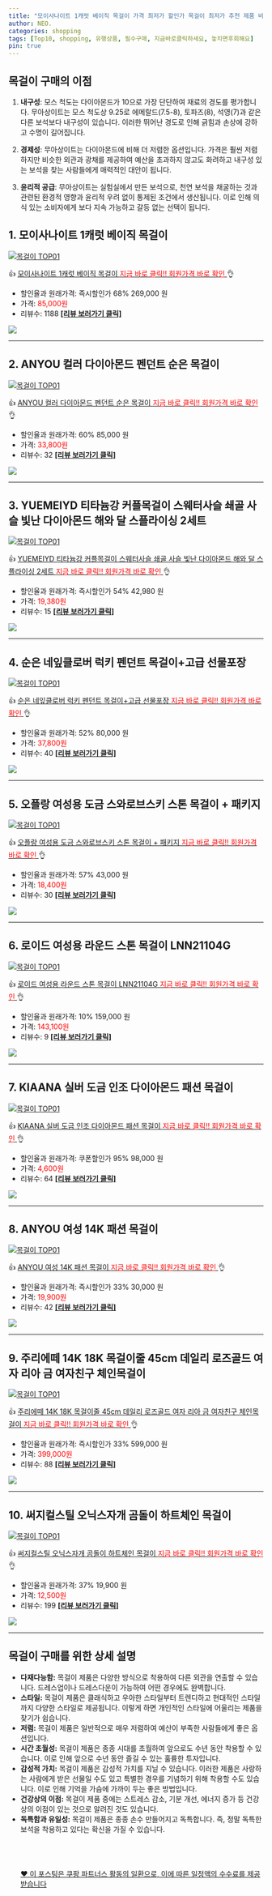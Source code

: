 ```yaml
---
title: "모이사나이트 1캐럿 베이직 목걸이 가격 최저가 할인가 목걸이 최저가 추천 제품 비교"
author: NEO.
categories: shopping
tags: [Top10, shopping, 유행상품, 필수구매, 지금바로클릭하세요, 놓치면후회해요]
pin: true
---
```

## 목걸이 구매의 이점
1. **내구성**: 모스 척도는 다이아몬드가 10으로 가장 단단하여 재료의 경도를 평가합니다. 무아상이트는 모스 척도상 9.25로 에메랄드(7.5-8), 토파즈(8), 석영(7)과 같은 다른 보석보다 내구성이 있습니다. 이러한 뛰어난 경도로 인해 긁힘과 손상에 강하고 수명이 길어집니다.

2. **경제성**: 무아상이트는 다이아몬드에 비해 더 저렴한 옵션입니다. 가격은 훨씬 저렴하지만 비슷한 외관과 광채를 제공하여 예산을 초과하지 않고도 화려하고 내구성 있는 보석을 찾는 사람들에게 매력적인 대안이 됩니다.

3. **윤리적 공급**: 무아상이트는 실험실에서 만든 보석으로, 천연 보석을 채굴하는 것과 관련된 환경적 영향과 윤리적 우려 없이 통제된 조건에서 생산됩니다. 이로 인해 의식 있는 소비자에게 보다 지속 가능하고 갈등 없는 선택이 됩니다.

   

## 1. 모이사나이트 1캐럿 베이직 목걸이

[![목걸이 TOP01](https://thumbnail10.coupangcdn.com/thumbnails/remote/490x490ex/image/vendor_inventory/d6ee/a5b1eb04769ec81b8de7950599e27b22aadbef533479503ec6ac309c6ca5.jpg)](https://link.coupang.com/re/AFFSDP?lptag=AF3617701&subid=GithubCoopas&pageKey=6236489638&traceid=V0-153&itemId=12562590458&vendorItemId=82798979291)


👍 [모이사나이트 1캐럿 베이직 목걸이 <font color=red> 지금 바로 클릭!! 회원가격 바로 확인 </font> ](https://link.coupang.com/re/AFFSDP?lptag=AF3617701&subid=GithubCoopas&pageKey=6236489638&traceid=V0-153&itemId=12562590458&vendorItemId=82798979291) 👌 


- 할인율과 원래가격: 즉시할인가 68%  269,000   원
- 가격: <span style='color:red'>85,000원</span>
- 리뷰수: 1188  [**[리뷰 보러가기 클릭]**](https://link.coupang.com/re/AFFSDP?lptag=AF3617701&subid=GithubCoopas&pageKey=6236489638&traceid=V0-153&itemId=12562590458&vendorItemId=82798979291)

[![](/discount_price.png)](https://link.coupang.com/re/AFFSDP?lptag=AF3617701&subid=GithubCoopas&pageKey=6236489638&traceid=V0-153&itemId=12562590458&vendorItemId=82798979291)

---


   

## 2. ANYOU 컬러 다이아몬드 펜던트 순은 목걸이

[![목걸이 TOP01](https://thumbnail8.coupangcdn.com/thumbnails/remote/490x490ex/image/vendor_inventory/f673/2bb05525d7f787de1655a55c40d7abb08aa98c5193f91d72dfddd2a5ea82.jpg)](https://link.coupang.com/re/AFFSDP?lptag=AF3617701&subid=GithubCoopas&pageKey=7540707441&traceid=V0-153&itemId=19822630057&vendorItemId=87348711803)


👍 [ANYOU 컬러 다이아몬드 펜던트 순은 목걸이 <font color=red> 지금 바로 클릭!! 회원가격 바로 확인 </font> ](https://link.coupang.com/re/AFFSDP?lptag=AF3617701&subid=GithubCoopas&pageKey=7540707441&traceid=V0-153&itemId=19822630057&vendorItemId=87348711803) 👌 


- 할인율과 원래가격: 60%  85,000   원
- 가격: <span style='color:red'>33,800원</span>
- 리뷰수: 32  [**[리뷰 보러가기 클릭]**](https://link.coupang.com/re/AFFSDP?lptag=AF3617701&subid=GithubCoopas&pageKey=7540707441&traceid=V0-153&itemId=19822630057&vendorItemId=87348711803)

[![](/discount_price.png)](https://link.coupang.com/re/AFFSDP?lptag=AF3617701&subid=GithubCoopas&pageKey=7540707441&traceid=V0-153&itemId=19822630057&vendorItemId=87348711803)

---


   

## 3. YUEMEIYD 티타늄강 커플목걸이 스웨터사슬 쇄골 사슬 빛난 다이아몬드 해와 달 스플라이싱 2세트

[![목걸이 TOP01](https://thumbnail7.coupangcdn.com/thumbnails/remote/490x490ex/image/vendor_inventory/5852/ae1222558821cfa98ebb954c815cc17b604ceafd4f363cc7218523c94493.jpg)](https://link.coupang.com/re/AFFSDP?lptag=AF3617701&subid=GithubCoopas&pageKey=7581800589&traceid=V0-153&itemId=20015677650&vendorItemId=87254507812)


👍 [YUEMEIYD 티타늄강 커플목걸이 스웨터사슬 쇄골 사슬 빛난 다이아몬드 해와 달 스플라이싱 2세트 <font color=red> 지금 바로 클릭!! 회원가격 바로 확인 </font> ](https://link.coupang.com/re/AFFSDP?lptag=AF3617701&subid=GithubCoopas&pageKey=7581800589&traceid=V0-153&itemId=20015677650&vendorItemId=87254507812) 👌 


- 할인율과 원래가격: 즉시할인가 54%  42,980   원
- 가격: <span style='color:red'>19,380원</span>
- 리뷰수: 15  [**[리뷰 보러가기 클릭]**](https://link.coupang.com/re/AFFSDP?lptag=AF3617701&subid=GithubCoopas&pageKey=7581800589&traceid=V0-153&itemId=20015677650&vendorItemId=87254507812)

[![](/discount_price.png)](https://link.coupang.com/re/AFFSDP?lptag=AF3617701&subid=GithubCoopas&pageKey=7581800589&traceid=V0-153&itemId=20015677650&vendorItemId=87254507812)

---


   

## 4. 순은 네잎클로버 럭키 펜던트 목걸이+고급 선물포장

[![목걸이 TOP01](https://thumbnail6.coupangcdn.com/thumbnails/remote/490x490ex/image/vendor_inventory/49b8/3076185b2364a56314fc37c3d6bace44b98bddf78ccadde440596b7b33cc.jpg)](https://link.coupang.com/re/AFFSDP?lptag=AF3617701&subid=GithubCoopas&pageKey=7540671942&traceid=V0-153&itemId=19822457513&vendorItemId=87348628961)


👍 [순은 네잎클로버 럭키 펜던트 목걸이+고급 선물포장 <font color=red> 지금 바로 클릭!! 회원가격 바로 확인 </font> ](https://link.coupang.com/re/AFFSDP?lptag=AF3617701&subid=GithubCoopas&pageKey=7540671942&traceid=V0-153&itemId=19822457513&vendorItemId=87348628961) 👌 


- 할인율과 원래가격: 52%  80,000   원
- 가격: <span style='color:red'>37,800원</span>
- 리뷰수: 40  [**[리뷰 보러가기 클릭]**](https://link.coupang.com/re/AFFSDP?lptag=AF3617701&subid=GithubCoopas&pageKey=7540671942&traceid=V0-153&itemId=19822457513&vendorItemId=87348628961)

[![](/discount_price.png)](https://link.coupang.com/re/AFFSDP?lptag=AF3617701&subid=GithubCoopas&pageKey=7540671942&traceid=V0-153&itemId=19822457513&vendorItemId=87348628961)

---


   

## 5. 오플랑 여성용 도금 스와로브스키 스톤 목걸이 + 패키지

[![목걸이 TOP01](https://thumbnail6.coupangcdn.com/thumbnails/remote/490x490ex/image/retail/images/7722301961921824-f8e4da8a-b66b-4956-a265-9f2185f44504.jpg)](https://link.coupang.com/re/AFFSDP?lptag=AF3617701&subid=GithubCoopas&pageKey=7258338504&traceid=V0-153&itemId=18480951856&vendorItemId=85620744708)


👍 [오플랑 여성용 도금 스와로브스키 스톤 목걸이 + 패키지 <font color=red> 지금 바로 클릭!! 회원가격 바로 확인 </font> ](https://link.coupang.com/re/AFFSDP?lptag=AF3617701&subid=GithubCoopas&pageKey=7258338504&traceid=V0-153&itemId=18480951856&vendorItemId=85620744708) 👌 


- 할인율과 원래가격: 57%  43,000   원
- 가격: <span style='color:red'>18,400원</span>
- 리뷰수: 30  [**[리뷰 보러가기 클릭]**](https://link.coupang.com/re/AFFSDP?lptag=AF3617701&subid=GithubCoopas&pageKey=7258338504&traceid=V0-153&itemId=18480951856&vendorItemId=85620744708)

[![](/discount_price.png)](https://link.coupang.com/re/AFFSDP?lptag=AF3617701&subid=GithubCoopas&pageKey=7258338504&traceid=V0-153&itemId=18480951856&vendorItemId=85620744708)

---


   

## 6. 로이드 여성용 라운드 스톤 목걸이 LNN21104G

[![목걸이 TOP01](https://thumbnail9.coupangcdn.com/thumbnails/remote/490x490ex/image/retail/images/2022/09/15/15/9/4af6158f-b377-4797-8fbf-aba0d1243f0c.jpg)](https://link.coupang.com/re/AFFSDP?lptag=AF3617701&subid=GithubCoopas&pageKey=6122117010&traceid=V0-153&itemId=11611861629&vendorItemId=83131376695)


👍 [로이드 여성용 라운드 스톤 목걸이 LNN21104G <font color=red> 지금 바로 클릭!! 회원가격 바로 확인 </font> ](https://link.coupang.com/re/AFFSDP?lptag=AF3617701&subid=GithubCoopas&pageKey=6122117010&traceid=V0-153&itemId=11611861629&vendorItemId=83131376695) 👌 


- 할인율과 원래가격: 10%  159,000   원
- 가격: <span style='color:red'>143,100원</span>
- 리뷰수: 9  [**[리뷰 보러가기 클릭]**](https://link.coupang.com/re/AFFSDP?lptag=AF3617701&subid=GithubCoopas&pageKey=6122117010&traceid=V0-153&itemId=11611861629&vendorItemId=83131376695)

[![](/discount_price.png)](https://link.coupang.com/re/AFFSDP?lptag=AF3617701&subid=GithubCoopas&pageKey=6122117010&traceid=V0-153&itemId=11611861629&vendorItemId=83131376695)

---


   

## 7. KIAANA 실버 도금 인조 다이아몬드 패션 목걸이

[![목걸이 TOP01](https://thumbnail8.coupangcdn.com/thumbnails/remote/490x490ex/image/vendor_inventory/6e12/4423e1817012edf7bf66eb8c9dfbd8d0082afcb9ffff2a7e7101a7cc38cf.JPG)](https://link.coupang.com/re/AFFSDP?lptag=AF3617701&subid=GithubCoopas&pageKey=7615004284&traceid=V0-153&itemId=20176509171&vendorItemId=87268392217)


👍 [KIAANA 실버 도금 인조 다이아몬드 패션 목걸이 <font color=red> 지금 바로 클릭!! 회원가격 바로 확인 </font> ](https://link.coupang.com/re/AFFSDP?lptag=AF3617701&subid=GithubCoopas&pageKey=7615004284&traceid=V0-153&itemId=20176509171&vendorItemId=87268392217) 👌 


- 할인율과 원래가격: 쿠폰할인가 95%  98,000   원
- 가격: <span style='color:red'>4,600원</span>
- 리뷰수: 64  [**[리뷰 보러가기 클릭]**](https://link.coupang.com/re/AFFSDP?lptag=AF3617701&subid=GithubCoopas&pageKey=7615004284&traceid=V0-153&itemId=20176509171&vendorItemId=87268392217)

[![](/discount_price.png)](https://link.coupang.com/re/AFFSDP?lptag=AF3617701&subid=GithubCoopas&pageKey=7615004284&traceid=V0-153&itemId=20176509171&vendorItemId=87268392217)

---


   

## 8. ANYOU 여성 14K 패션 목걸이

[![목걸이 TOP01](https://thumbnail7.coupangcdn.com/thumbnails/remote/490x490ex/image/vendor_inventory/577e/04dcfe27aed4eaa12deceb32249a25ac508870dbdad35382c5e92979a8bd.jpg)](https://link.coupang.com/re/AFFSDP?lptag=AF3617701&subid=GithubCoopas&pageKey=7702258740&traceid=V0-153&itemId=20625193775&vendorItemId=87743638040)


👍 [ANYOU 여성 14K 패션 목걸이 <font color=red> 지금 바로 클릭!! 회원가격 바로 확인 </font> ](https://link.coupang.com/re/AFFSDP?lptag=AF3617701&subid=GithubCoopas&pageKey=7702258740&traceid=V0-153&itemId=20625193775&vendorItemId=87743638040) 👌 


- 할인율과 원래가격: 즉시할인가 33%  30,000   원
- 가격: <span style='color:red'>19,900원</span>
- 리뷰수: 42  [**[리뷰 보러가기 클릭]**](https://link.coupang.com/re/AFFSDP?lptag=AF3617701&subid=GithubCoopas&pageKey=7702258740&traceid=V0-153&itemId=20625193775&vendorItemId=87743638040)

[![](/discount_price.png)](https://link.coupang.com/re/AFFSDP?lptag=AF3617701&subid=GithubCoopas&pageKey=7702258740&traceid=V0-153&itemId=20625193775&vendorItemId=87743638040)

---


   

## 9. 주리에떼 14K 18K 목걸이줄 45cm 데일리 로즈골드 여자 리아 금 여자친구 체인목걸이

[![목걸이 TOP01](https://thumbnail6.coupangcdn.com/thumbnails/remote/490x490ex/image/vendor_inventory/6d3b/24e331e82ac6bea8620fd3d790fbb3e1ff6de6e9b4d892a1bfe02bf5670f.jpg)](https://link.coupang.com/re/AFFSDP?lptag=AF3617701&subid=GithubCoopas&pageKey=7450268623&traceid=V0-153&itemId=19393968625&vendorItemId=86506156078)


👍 [주리에떼 14K 18K 목걸이줄 45cm 데일리 로즈골드 여자 리아 금 여자친구 체인목걸이 <font color=red> 지금 바로 클릭!! 회원가격 바로 확인 </font> ](https://link.coupang.com/re/AFFSDP?lptag=AF3617701&subid=GithubCoopas&pageKey=7450268623&traceid=V0-153&itemId=19393968625&vendorItemId=86506156078) 👌 


- 할인율과 원래가격: 즉시할인가 33%  599,000   원
- 가격: <span style='color:red'>399,000원</span>
- 리뷰수: 88  [**[리뷰 보러가기 클릭]**](https://link.coupang.com/re/AFFSDP?lptag=AF3617701&subid=GithubCoopas&pageKey=7450268623&traceid=V0-153&itemId=19393968625&vendorItemId=86506156078)

[![](/discount_price.png)](https://link.coupang.com/re/AFFSDP?lptag=AF3617701&subid=GithubCoopas&pageKey=7450268623&traceid=V0-153&itemId=19393968625&vendorItemId=86506156078)

---


   

## 10. 써지컬스틸 오닉스자개 곰돌이 하트체인 목걸이

[![목걸이 TOP01](https://thumbnail7.coupangcdn.com/thumbnails/remote/490x490ex/image/rs_quotation_api/krismqxs/4476551d14174d7eb1be45974cd7ca73.jpg)](https://link.coupang.com/re/AFFSDP?lptag=AF3617701&subid=GithubCoopas&pageKey=6241594054&traceid=V0-153&itemId=12601968059&vendorItemId=86971542341)


👍 [써지컬스틸 오닉스자개 곰돌이 하트체인 목걸이 <font color=red> 지금 바로 클릭!! 회원가격 바로 확인 </font> ](https://link.coupang.com/re/AFFSDP?lptag=AF3617701&subid=GithubCoopas&pageKey=6241594054&traceid=V0-153&itemId=12601968059&vendorItemId=86971542341) 👌 


- 할인율과 원래가격: 37%  19,900   원
- 가격: <span style='color:red'>12,500원</span>
- 리뷰수: 199  [**[리뷰 보러가기 클릭]**](https://link.coupang.com/re/AFFSDP?lptag=AF3617701&subid=GithubCoopas&pageKey=6241594054&traceid=V0-153&itemId=12601968059&vendorItemId=86971542341)

[![](/discount_price.png)](https://link.coupang.com/re/AFFSDP?lptag=AF3617701&subid=GithubCoopas&pageKey=6241594054&traceid=V0-153&itemId=12601968059&vendorItemId=86971542341)

---
## 목걸이 구매를 위한 상세 설명
* **다재다능함:** 목걸이 제품은 다양한 방식으로 착용하여 다른 외관을 연출할 수 있습니다. 드레스업이나 드레스다운이 가능하여 어떤 경우에도 완벽합니다.
* **스타일:** 목걸이 제품은 클래식하고 우아한 스타일부터 트렌디하고 현대적인 스타일까지 다양한 스타일로 제공됩니다. 이렇게 하면 개인적인 스타일에 어울리는 제품을 찾기가 쉽습니다.
* **저렴:** 목걸이 제품은 일반적으로 매우 저렴하여 예산이 부족한 사람들에게 좋은 옵션입니다.
* **시간 초월성:** 목걸이 제품은 종종 시대를 초월하여 앞으로도 수년 동안 착용할 수 있습니다. 이로 인해 앞으로 수년 동안 즐길 수 있는 훌륭한 투자입니다.
* **감성적 가치:** 목걸이 제품은 감성적 가치를 지닐 수 있습니다. 이러한 제품은 사랑하는 사람에게 받은 선물일 수도 있고 특별한 경우를 기념하기 위해 착용할 수도 있습니다. 이로 인해 기억을 가슴에 가까이 두는 좋은 방법입니다.
* **건강상의 이점:** 목걸이 제품 중에는 스트레스 감소, 기분 개선, 에너지 증가 등 건강상의 이점이 있는 것으로 알려진 것도 있습니다.
* **독특함과 유일성:** 목걸이 제품은 종종 손수 만들어지고 독특합니다. 즉, 정말 독특한 보석을 착용하고 있다는 확신을 가질 수 있습니다.<br><br><br><br><br> [ ❤  이 포스팅은 쿠팡 파트너스 활동의 일환으로, 이에 따른 일정액의 수수료를 제공받습니다](https://link.coupang.com/a/bcEFyh)